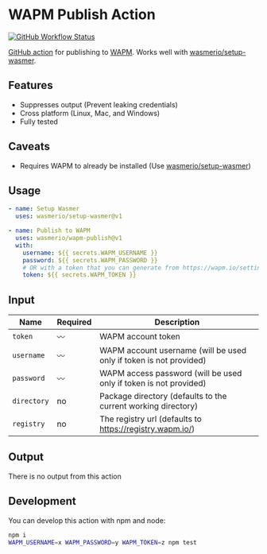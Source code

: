 # WAPM Publish Action

[![GitHub Workflow Status](https://img.shields.io/github/workflow/status/wasmerio/wapm-publish/Tests?label=Tests&style=flat-square)](https://github.com/wasmerio/wapm-publish/actions/workflows/tests.yml)

[GitHub action](https://github.com/features/actions) for publishing to
[WAPM](https://wapm.io). Works well with
[wasmerio/setup-wasmer](https://github.com/wasmerio/setup-wasmer).

## Features

- Suppresses output (Prevent leaking credentials)
- Cross platform (Linux, Mac, and Windows)
- Fully tested

## Caveats

- Requires WAPM to already be installed (Use
  [wasmerio/setup-wasmer](https://github.com/wasmerio/setup-wasmer))

## Usage

```yaml
- name: Setup Wasmer
  uses: wasmerio/setup-wasmer@v1

- name: Publish to WAPM
  uses: wasmerio/wapm-publish@v1
  with:
    username: ${{ secrets.WAPM_USERNAME }}
    password: ${{ secrets.WAPM_PASSWORD }}
    # OR with a token that you can generate from https://wapm.io/settings/access-tokens
    token: ${{ secrets.WAPM_TOKEN }}
```

## Input

| Name        | Required | Description                                                        |
| ----------- | -------- | ------------------------------------------------------------------ |
| `token`     | 〰️       | WAPM account token                                                 |
| `username`  | 〰️       | WAPM account username (will be used only if token is not provided) |
| `password`  | 〰️       | WAPM access password (will be used only if token is not provided)  |
| `directory` | no       | Package directory (defaults to the current working directory)      |
| `registry`  | no       | The registry url (defaults to https://registry.wapm.io/)           |

## Output

There is no output from this action


## Development

You can develop this action with npm and node:

```bash
npm i
WAPM_USERNAME=x WAPM_PASSWORD=y WAPM_TOKEN=z npm test
```
